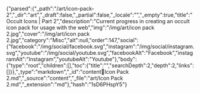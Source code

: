 {"parsed":{"_path":"/art/icon-pack-2","_dir":"art","_draft":false,"_partial":false,"_locale":"","_empty":true,"title":"Occult Icons | Part 2","description":"Current progress in creating an occult icon pack for usage with the web","img":"/img/art/icon pack 2.jpg","cover":"/img/art/icon pack 2.jpg","category":"Misc","alt":null,"order":147,"social":{"facebook":"/img/social/facebook.svg","instagram":"/img/social/instagram.svg","youtube":"/img/social/youtube.svg","facebookAlt":"Facebook","instagramAlt":"Instagram","youtubeAlt":"Youtube"},"body":{"type":"root","children":[],"toc":{"title":"","searchDepth":2,"depth":2,"links":[]}},"_type":"markdown","_id":"content:art:Icon Pack 2.md","_source":"content","_file":"art/Icon Pack 2.md","_extension":"md"},"hash":"1sD6PHspY5"}